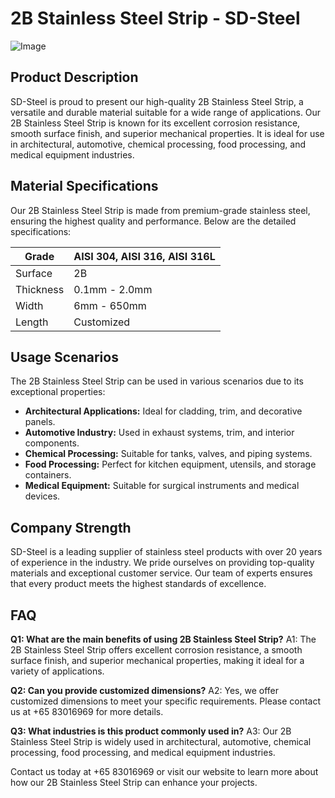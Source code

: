 # 2B Stainless Steel Strip - SD-Steel

![Image](https://github.com/user-attachments/assets/2567258e-e124-4816-932d-1809bd27ef0b)

## Product Description

SD-Steel is proud to present our high-quality 2B Stainless Steel Strip, a versatile and durable material suitable for a wide range of applications. Our 2B Stainless Steel Strip is known for its excellent corrosion resistance, smooth surface finish, and superior mechanical properties. It is ideal for use in architectural, automotive, chemical processing, food processing, and medical equipment industries.

## Material Specifications

Our 2B Stainless Steel Strip is made from premium-grade stainless steel, ensuring the highest quality and performance. Below are the detailed specifications:

| Grade        | AISI 304, AISI 316, AISI 316L |
|--------------|-------------------------------|
| Surface      | 2B                            |
| Thickness    | 0.1mm - 2.0mm                 |
| Width        | 6mm - 650mm                   |
| Length       | Customized                    |

## Usage Scenarios

The 2B Stainless Steel Strip can be used in various scenarios due to its exceptional properties:
- **Architectural Applications:** Ideal for cladding, trim, and decorative panels.
- **Automotive Industry:** Used in exhaust systems, trim, and interior components.
- **Chemical Processing:** Suitable for tanks, valves, and piping systems.
- **Food Processing:** Perfect for kitchen equipment, utensils, and storage containers.
- **Medical Equipment:** Suitable for surgical instruments and medical devices.

## Company Strength

SD-Steel is a leading supplier of stainless steel products with over 20 years of experience in the industry. We pride ourselves on providing top-quality materials and exceptional customer service. Our team of experts ensures that every product meets the highest standards of excellence.

## FAQ

**Q1: What are the main benefits of using 2B Stainless Steel Strip?**
A1: The 2B Stainless Steel Strip offers excellent corrosion resistance, a smooth surface finish, and superior mechanical properties, making it ideal for a variety of applications.

**Q2: Can you provide customized dimensions?**
A2: Yes, we offer customized dimensions to meet your specific requirements. Please contact us at +65 83016969 for more details.

**Q3: What industries is this product commonly used in?**
A3: Our 2B Stainless Steel Strip is widely used in architectural, automotive, chemical processing, food processing, and medical equipment industries.

Contact us today at +65 83016969 or visit our website to learn more about how our 2B Stainless Steel Strip can enhance your projects.